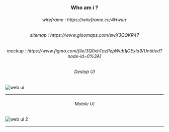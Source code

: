 <h3 align="center">
Who am i ?
</h3>

<h6 align="center">
wireframe : https://wireframe.cc/4Hwurr
</h6>

<h6 align="center">
sitemap : https://www.gloomaps.com/ewX3QQKR47
</h6>

<h6 align="center">
mockup : https://www.figma.com/file/3Q0xhTazPepWub1jOExIa9/Untitled?node-id=0%3A1
</h6>

<h6 align="center">
Destop UI
</h6>

![web ui](https://user-images.githubusercontent.com/86073690/150748462-68ed71c2-7421-4fe5-aa37-33ba77501784.jpg)

***

<h6 align="center">
Mobile UI
</h6>

![web ui 2](https://user-images.githubusercontent.com/86073690/150934855-41334d18-6fd3-47c5-b76c-3c52cde9f484.jpg)

***
